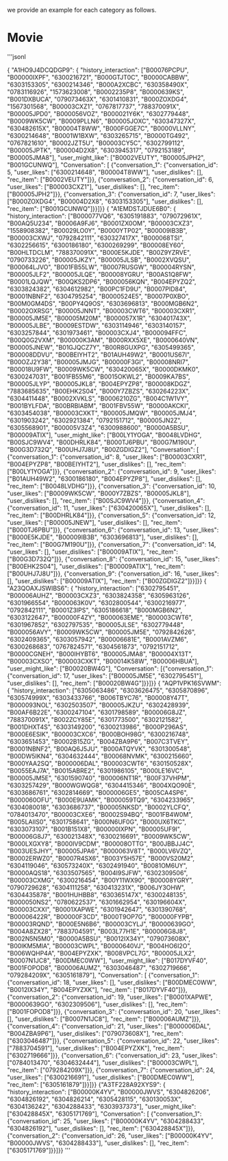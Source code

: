 

we provide an example for each category as follows.

# Movie

'''jsonl

{
"A1HO9J4DCQDGP9": 
{
  "history_interaction": ["B00076PCPU", "B00000IXPF", "6300216721", "B000GTJT0C", "B0000CABBW", "6303153305", "6300214346", "B000A2XCBC", "630358490X", "0783116926", "1573623008", "B0002235P8", "B0000639KS", "B001DXBUCA", "079073463X", "6301410831", "B000ZOXDG4", "1567301568", "B00003CXZ1", "0767817737", "788370091X", "B00005JPD0", "B000056VOZ", "B000021Y6K", "6302779448", "B0009WK5CW", "B0009PLLN6", "B00005JOXC", "630347327X", "630482615X", "B00004T8WW", "B000FGGE7C", "B0000VLLNY", "6300214648", "B0001W1BXW", "6303265715", "B0000TG492", "0767821610", "B0002JZT5U", "B00003CY5C", "6302799112", "B00005JPTK", "B00004D2X8", "6303945317", "0792153189", "B00005JMA8"], 
  "user_might_like": ["B0002VEUTY", "B00005JPH2", "B001GCUNWQ"], 
  "Conversation": [
      {"conversation_1": {"conversation_id": 5, "user_likes": ["6300214648", "B00004T8WW"], "user_dislikes": [], "rec_item": ["B0002VEUTY"]}}, 
      {"conversation_2": {"conversation_id": 6, "user_likes": ["B00003CXZ1"], "user_dislikes": [], "rec_item": ["B00005JPH2"]}}, 
      {"conversation_3": {"conversation_id": 7, "user_likes": ["B000ZOXDG4", "B00004D2X8", "6303153305"], "user_dislikes": [], "rec_item": ["B001GCUNWQ"]}}]}}
{
"A1EMDSTJDUE6B0": 
{
  "history_interaction": ["B000077VQ6", "6305191883", "079072961X", "B00AQ5U234", "B0006A9FJ6", "B0001ZX0OM", "B00003CXZ3", "1558908382", "B00029LO0Y", "B0000YTP02", "B00009IB3B", "B00003CXWJ", "0792842111", "630327417X", "B000068TSI", "6302256615", "6300186180", "6300269299", "B00008EY60", "B00HLTDCLM", "788370091X", "B000E5KJDE", "B00Z9YZRVE", "0790733226", "B00005JKZY", "B00005JLSB", "B0002XVQSU", "B00064LJVO", "B001FB55LW", "B0007RUSGW", "B00004RYSN", "B00005JLF2", "B00005JLQE", "B00008YGRU", "B00AS1Q8FW", "B0001LQJQW", "B00QKS2DP6", "B000056KQN", "B004EPYZQ2", "6303824382", "6304612982", "B00PC1FD9U", "B0007PID84", "B0001NBNF2", "6304795254", "B0000524E5", "B0007P0XBO", "B00M0GM4DS", "B00PY4Q9OS", "6303696813", "B000MGB6N2", "B0002OXRSG", "B00005JNNT", "B00003CWT6", "B00003CXR1", "B00005JM5E", "B00005M20M", "B000057X1R", "630401743X", "B00005JLBE", "B0009ESTDW", "6303114946", "6303140157", "6303257844", "6301973461", "B00003CXJ4", "B000094FFC", "B00Q0G2VXM", "B00000K3AM", "B000RXX5XE", "B0000640VN", "B00005JNEW", "B01GJQCZ7Y", "B00R8GUXPG", "6305499365", "B00008DDVU", "B00BEIYHT2", "B01AUH49W2", "B0001US67I", "B00OZJ2Y38", "B00005JMJG", "B00000F3GI", "B00008NRI7", "B00018U9FW", "B0009WK5CW", "630420065X", "B0000DKMK0", "6300247031", "B001FB55M6", "B0015OKWL2", "B0009KA7BS", "B00005JLYP", "B00005JKL8", "B004EPYZP8", "B00008KDGZ", "7883685635", "B00EHK2S04", "B000Y7ZBZS", "630264223X", "6304411448", "B0002XVKLS", "B0006210ZG", "B004C1W1VY", "B001BYLFDA", "B00BRBIABM", "B001FBV55W", "B0000AKCKI", "6303454038", "B00003CXKT", "B00005JMQW", "B00005JMJ4", "6301903242", "6302921384", "0792151712", "B00005JN2Z", "6305568901", "B00005V3Z4", "6300988600", "B0000A5BSU", "B00009ATIX"], 
  "user_might_like": ["B00LY1YOGA", "B0048LVDHG", "B00SJC9WV4", "B00DHRLK84", "B000TJ6PBU", "B00G7M190U", "B00G3D732Q", "B00UHJ7J8U", "B00ZGDIGZ2"], 
  "Conversation": [
      {"conversation_1": {"conversation_id": 8, "user_likes": ["B00003CXR1", "B004EPYZP8", "B00BEIYHT2"], "user_dislikes": [], "rec_item": ["B00LY1YOGA"]}}, 
      {"conversation_2": {"conversation_id": 9, "user_likes": ["B01AUH49W2", "6300186180", "B004EPYZP8"], "user_dislikes": [], "rec_item": ["B0048LVDHG"]}}, 
      {"conversation_3": {"conversation_id": 10, "user_likes": ["B0009WK5CW", "B000Y7ZBZS", "B00005JKL8"], "user_dislikes": [], "rec_item": ["B00SJC9WV4"]}},
      {"conversation_4": {"conversation_id": 11, "user_likes": ["630420065X"], "user_dislikes": [], "rec_item": ["B00DHRLK84"]}}, 
      {"conversation_5": {"conversation_id": 12, "user_likes": ["B00005JNEW"], "user_dislikes": [], "rec_item": ["B000TJ6PBU"]}}, 
      {"conversation_6": {"conversation_id": 13, "user_likes": ["B000E5KJDE", "B00009IB3B", "6303696813"], "user_dislikes": [], "rec_item": ["B00G7M190U"]}}, 
      {"conversation_7": {"conversation_id": 14, "user_likes": [], "user_dislikes": ["B00009ATIX"], "rec_item": ["B00G3D732Q"]}}, 
      {"conversation_8": {"conversation_id": 15, "user_likes": ["B00EHK2S04"], "user_dislikes": ["B00009ATIX"], "rec_item": ["B00UHJ7J8U"]}}, 
      {"conversation_9": {"conversation_id": 16, "user_likes": [], "user_dislikes": ["B00009ATIX"], "rec_item": ["B00ZGDIGZ2"]}}]}}
{
"A23QOAXJSWIBS6": 
{
  "history_interaction": ["6302795451", "B00006AUHZ", "B00003CXZ3", "6303824358", "6305963126", "6301966554", "B000063K0V", "6302800544", "6300216977", "0792842111", "B0001Z3IPS", "6305186618", "B000MGB6N2", "6303122647", "B00000F4ZY", "B000063EME", "B00003CWT6", "6301967852", "6302797535", "B00005JLSE", "6302779448", "B000056AVY", "B0009WK5CW", "B00005JM5E", "0792842626", "6302409365", "6303057942", "B00006681E", "B0001AVZM6", "6300268683", "0767824571", "6304561873", "0792151712", "B0000CGNEH", "B000IHYBT6", "B00005JMA8", "B00004X13T", "B00003CXSO", "B00003CXKT", "B00014K58W", "B00006HBUA"], 
  "user_might_like": ["B00020BW4G"], 
  "Conversation": [{"conversation_1": {"conversation_id": 17, "user_likes": ["B00005JM5E", "6302795451"], "user_dislikes": [], "rec_item": ["B00020BW4G"]}}]}}
{
"AQP1VPK16SVWM": 
{
  "history_interaction": ["6305063486", "6303626475", "6305870896", "630574999X", "6303433766", "B006TBYC76", "B00008Y47T", "B000093NOL", "6302503507", "B00005JKZU", "6302428939", "B00AF6B22E", "6300247104", "6301798589", "B00006G8JZ", "788370091X", "B002ZCY85E", "6301773500", "6302121582", "B001DHXT4S", "6303149200", "6300213986", "B000P296AS", "B000E6ESIK", "B00003CXC6", "B000BOH98G", "6300216748", "6303651453", "B0002B15ZG", "B004ZBA9P6", "B007C3TVEY", "B0001NBNF2", "B00AQ6J5JU", "B000ATQYVK", "6301300548", "B00DW5IKN4", "6304632444", "B00068NVMK", "6300215660", "B000YAA2SQ", "B000006DAL", "B00003CWT6", "630150528X", "B0055EAJ7A", "B0015ABRE2", "6301986105", "B000LE16VC", "B00005JM5E", "6301590740", "B00006NT1R", "B00F37VHPM", "6303257429", "B000WGWQG8", "6304415346", "B004XQO90E", "6303686761", "6302814669", "B000006GE5", "B005CA4SP6", "B000060OFU", "B000E9UAMK", "B000059TQ9", "6304233965", "6304080018", "6303686737", "B00005NKSD", "B0002YLCFQ", "0784013470", "B00003CXE6", "B0002S94BQ", "B001FB4W0M", "B005LAIIS0", "6301758641", "B000N6UF0G", "B000UX6TKC", "6303073107", "B001B151X8", "B00000IXPN", "B00005UF9I", "B00006G8J7", "630021348X", "6300216691", "B0009WK5CW", "B000LXGXY8", "B000IV9CDM", "B00008OTTG", "B00JBBJJ4C", "B003UESJHY", "B00005JPA6", "B000063V8T", "B000LV6VZQ", "B0002ERWZ0", "B0007R4SX6", "B003Y5H57E", "B000VS20M2", "6304119046", "630573240X", "6302491940", "B0081OM6UY", "B0000AQS18", "6303507565", "B004I9SJFW", "6302309506", "B00003CXMG", "6300216454", "B00Y11WX90", "B00008YGRY", "0790729628", "6304111258", "630413231X", "B006JY3OHW", "6304435878", "B001HUHBB8", "630365147X", "6300248135", "B000050NS2", "0780622537", "6301662954", "630196604X", "B00003CXXI", "B0001XAPWE", "6301942647", "6301390768", "B00006422R", "B00000F3CD", "B000T9OP7G", "B00000FYPB", "B00003RQND", "B000E5N6B6", "B00003CYLJ", "B0000639GO", "B004A8ZX28", "7883704591", "B003L77H1E", "B00006G8J8", "B002N5N5M0", "B0000A5BSU", "B0012IX34Y", "079073608X", "B00IKM5MIA", "B00003CWPL", "B0000640VJ", "B004HO6I2O", "B006WQHP4A", "B004EPYZXK", "B008VPCL7G", "B00005JLX2", "B0007N1JC8", "B00DMEC0WW"], 
  "user_might_like": ["B017DYVF40", "B001FOPOD8", "B00006AUMZ", "6303046487", "6302719666", "079284209X", "6305161879"], 
  "Conversation": [
      {"conversation_1": {"conversation_id": 18, "user_likes": [], "user_dislikes": ["B00DMEC0WW", "B0012IX34Y", "B004EPYZXK"], "rec_item": ["B017DYVF40"]}}, 
      {"conversation_2": {"conversation_id": 19, "user_likes": ["B0001XAPWE", "B0000639GO", "6302309506"], "user_dislikes": [], "rec_item": ["B001FOPOD8"]}}, 
      {"conversation_3": {"conversation_id": 20, "user_likes": [], "user_dislikes": ["B0007N1JC8"], "rec_item": ["B00006AUMZ"]}}, 
      {"conversation_4": {"conversation_id": 21, "user_likes": ["B000006DAL", "B004ZBA9P6"], "user_dislikes": ["079073608X"], "rec_item": ["6303046487"]}}, 
      {"conversation_5": {"conversation_id": 22, "user_likes": ["7883704591"], "user_dislikes": ["B004EPYZXK"], "rec_item": ["6302719666"]}}, 
      {"conversation_6": {"conversation_id": 23, "user_likes": ["0784013470", "6304632444"], "user_dislikes": ["B00003CWPL"], "rec_item": ["079284209X"]}}, 
      {"conversation_7": {"conversation_id": 24, "user_likes": ["6300216691"], "user_dislikes": ["B00DMEC0WW"], "rec_item": ["6305161879"]}}]}}
{"A3TF228A92XYS9": 
{
  "history_interaction": ["B00000K4YV", "B00000JWVS", "6304826206", "6304826192", "6304826214", "6305428115", "630130053X", "6304136242", "6304288433", "6303937373"], 
  "user_might_like": ["630428845X", "6305171769"], 
  "Conversation": [
      {"conversation_1": {"conversation_id": 25, "user_likes": ["B00000K4YV", "6304288433", "6304826192"], "user_dislikes": [], "rec_item": ["630428845X"]}}, 
      {"conversation_2": {"conversation_id": 26, "user_likes": ["B00000K4YV", "B00000JWVS", "6304288433"], "user_dislikes": [], "rec_item": ["6305171769"]}}]}}
'''
